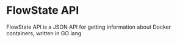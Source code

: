 # FlowState API
FlowState API is a JSON API for getting information about Docker containers, written in GO lang
